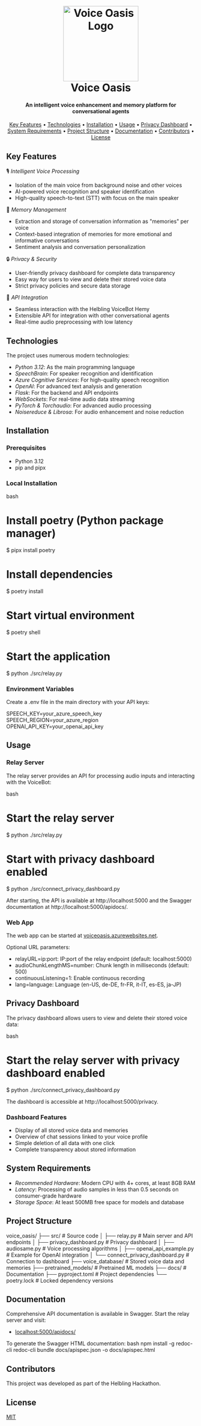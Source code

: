 <h1 align="center">
  <br>
    <img src="https://media.npr.org/assets/img/2024/01/09/gettyimages-1252004827-1c09e2b4f6f376083b4ff478d6c99bfc14e1a3a5.jpg" alt="Voice Oasis Logo" width="200">
    <br>
    Voice Oasis
    <br>
</h1>

<h4 align="center">An intelligent voice enhancement and memory platform for conversational agents</h4>

<p align="center">
  <a href="#key-features">Key Features</a> •
  <a href="#technologies">Technologies</a> •
  <a href="#installation">Installation</a> •
  <a href="#usage">Usage</a> •
  <a href="#privacy-dashboard">Privacy Dashboard</a> •
  <a href="#system-requirements">System Requirements</a> •
  <a href="#project-structure">Project Structure</a> •
  <a href="#documentation">Documentation</a> •
  <a href="#contributors">Contributors</a> •
  <a href="#license">License</a>
</p>

## Key Features

🎙 *Intelligent Voice Processing*
* Isolation of the main voice from background noise and other voices
* AI-powered voice recognition and speaker identification
* High-quality speech-to-text (STT) with focus on the main speaker

🧠 *Memory Management*
* Extraction and storage of conversation information as "memories" per voice
* Context-based integration of memories for more emotional and informative conversations
* Sentiment analysis and conversation personalization

🔒 *Privacy & Security*
* User-friendly privacy dashboard for complete data transparency
* Easy way for users to view and delete their stored voice data
* Strict privacy policies and secure data storage

🤖 *API Integration*
* Seamless interaction with the Helbling VoiceBot Hemy
* Extensible API for integration with other conversational agents
* Real-time audio preprocessing with low latency

## Technologies

The project uses numerous modern technologies:

* *Python 3.12*: As the main programming language
* *SpeechBrain*: For speaker recognition and identification
* *Azure Cognitive Services*: For high-quality speech recognition
* *OpenAI*: For advanced text analysis and generation
* *Flask*: For the backend and API endpoints
* *WebSockets*: For real-time audio data streaming
* *PyTorch & Torchaudio*: For advanced audio processing
* *Noisereduce & Librosa*: For audio enhancement and noise reduction

## Installation

### Prerequisites
- Python 3.12
- pip and pipx

### Local Installation

bash
# Install poetry (Python package manager)
$ pipx install poetry

# Install dependencies
$ poetry install

# Start virtual environment
$ poetry shell

# Start the application
$ python ./src/relay.py


### Environment Variables

Create a .env file in the main directory with your API keys:


SPEECH_KEY=your_azure_speech_key
SPEECH_REGION=your_azure_region
OPENAI_API_KEY=your_openai_api_key


## Usage

### Relay Server

The relay server provides an API for processing audio inputs and interacting with the VoiceBot:

bash
# Start the relay server
$ python ./src/relay.py

# Start with privacy dashboard enabled
$ python ./src/connect_privacy_dashboard.py


After starting, the API is available at http://localhost:5000 and the Swagger documentation at http://localhost:5000/apidocs/.

### Web App

The web app can be started at [voiceoasis.azurewebsites.net](https://voiceoasis.azurewebsites.net/).

Optional URL parameters:
* relayURL=ip:port: IP:port of the relay endpoint (default: localhost:5000)
* audioChunkLengthMS=number: Chunk length in milliseconds (default: 500)
* continuousListening=1: Enable continuous recording
* lang=language: Language (en-US, de-DE, fr-FR, it-IT, es-ES, ja-JP)

## Privacy Dashboard

The privacy dashboard allows users to view and delete their stored voice data:

bash
# Start the relay server with privacy dashboard enabled
$ python ./src/connect_privacy_dashboard.py


The dashboard is accessible at http://localhost:5000/privacy.

### Dashboard Features

- Display of all stored voice data and memories
- Overview of chat sessions linked to your voice profile
- Simple deletion of all data with one click
- Complete transparency about stored information

## System Requirements

* *Recommended Hardware*: Modern CPU with 4+ cores, at least 8GB RAM
* *Latency*: Processing of audio samples in less than 0.5 seconds on consumer-grade hardware
* *Storage Space*: At least 500MB free space for models and database

## Project Structure


voice_oasis/
├── src/                     # Source code
│   ├── relay.py             # Main server and API endpoints
│   ├── privacy_dashboard.py # Privacy dashboard
│   ├── audiosame.py         # Voice processing algorithms
│   ├── openai_api_example.py # Example for OpenAI integration
│   └── connect_privacy_dashboard.py # Connection to dashboard
├── voice_database/          # Stored voice data and memories
├── pretrained_models/       # Pretrained ML models
├── docs/                    # Documentation
├── pyproject.toml           # Project dependencies
└── poetry.lock              # Locked dependency versions


## Documentation

Comprehensive API documentation is available in Swagger. Start the relay server and visit:
- [localhost:5000/apidocs/](http://localhost:5000/apidocs/)

To generate the Swagger HTML documentation:
bash
npm install -g redoc-cli
redoc-cli bundle docs/apispec.json -o docs/apispec.html


## Contributors

This project was developed as part of the Helbling Hackathon.

## License

[MIT](LICENSE)